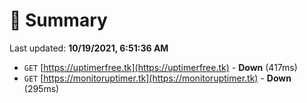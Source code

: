 # 📖 Summary
Last updated: **10/19/2021, 6:51:36 AM**

- `GET` [https://uptimerfree.tk](https://uptimerfree.tk) - **Down** (417ms)
- `GET` [https://monitoruptimer.tk](https://monitoruptimer.tk) - **Down** (295ms)
